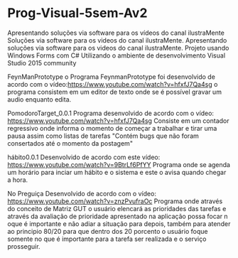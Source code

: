 # Prog-Visual-5sem-Av2
Apresentando soluções via software para os vídeos do canal ilustraMente
Soluções via software para os videos do canal ilustraMente. Apresentando soluções via software para os videos do canal ilustraMente. Projeto usando Windows Forms com C# Utilizando o ambiente de desenvolvimento Visual Studio 2015 community

FeynManPrototype o Programa FeynmanPrototype foi desenvolvido de acordo com o vídeo:https://www.youtube.com/watch?v=hfxfJ7Qa4sg o programa consistem em um editor de texto onde se é possível gravar um audio enquanto edita.

PomodoroTarget_0.0.1 Programa desenvolvido de acordo com o vídeo: https://www.youtube.com/watch?v=hfxfJ7Qa4sg Consiste em um contador regressivo onde informa o momento de começar a trabalhar e tirar uma pausa assim como listas de tarefas "Contém bugs que não foram consertados até o momento da postagem"

hábito0.0.1 Desenvolvido de acordo com este vídeo: https://www.youtube.com/watch?v=9BtrLf6PfYY Programa onde se agenda um horário para inciar um hábito e o sistema e este o avisa quando chegar a hora.

No Preguiça Desenvolvido de acordo com o vídeo: https://www.youtube.com/watch?v=znzPvufraOc Programa onde através do conceito de Matriz GUT o usuário elencará as prioridades das tarefas e através da avaliação de prioridade apresentado na aplicação possa focar n oque é importante e não adiar a situação para depois, também para atender ao principio 80/20 para que dentro dos 20 porcento o usuário foque somente no que é importante para a tarefa ser realizada e o serviço prosseguir.
